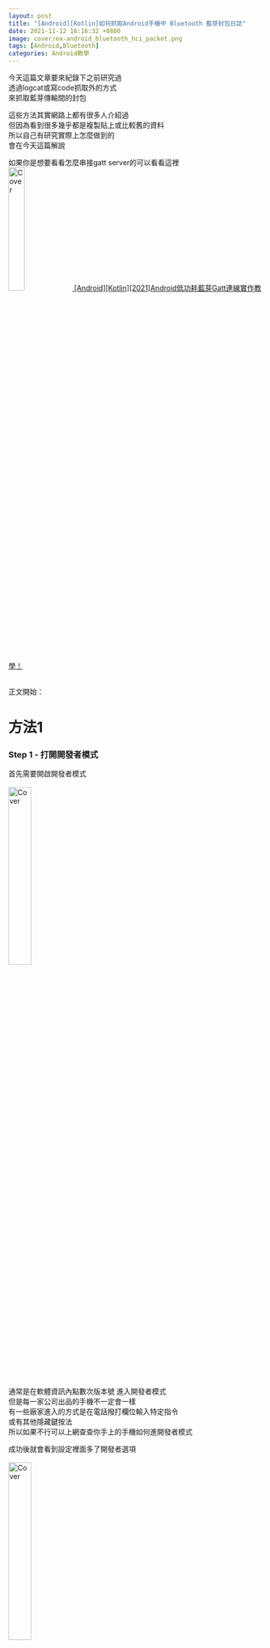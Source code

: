 ```yaml
---
layout: post
title: "[Android][Kotlin]如何抓取Android手機中 Bluetooth 藍芽封包日誌"
date: 2021-11-12 16:16:32 +0800
image: cover/ea-android_bluetooth_hci_packet.png
tags: [Android,Bluetooth]
categories: Android教學
---
```


今天這篇文章要來紀錄下之前研究過 <br>
透過logcat或寫code抓取外的方式<br>
來抓取藍芽傳輸間的封包<br>

這些方法其實網路上都有很多人介紹過<br>
但因為看到很多幾乎都是複製貼上或比較舊的資料<br>
所以自己有研究實際上怎麼做到的<br>
會在今天這篇解說<br>

如果你是想要看看怎麼串接gatt server的可以看看這裡<br>
<a href="{{site.baseurl}}/2021/11/12/android-kotlin-bluetooth-gatt-client/">
<img src="/images/cover/android-kotlin-bluetooth-gatt-client.png" alt="Cover" width="25%" >
[Android][Kotlin][2021]Android低功耗藍芽Gatt連線實作教學！</a>
<br><br>

正文開始：<br>
# 方法1
### Step 1 - 打開開發者模式
首先需要開啟開發者模式<br>
<br>
<img src="/images/bluetooth/open_developer.png" alt="Cover" width="30%" >
<br>

通常是在軟體資訊內點數次版本號 進入開發者模式<br>
但是每一家公司出品的手機不一定會一樣<br>
有一些廠家進入的方式是在電話撥打欄位輸入特定指令<br>
或有其他隱藏鍵按法<br>
所以如果不行可以上網查查你手上的手機如何進開發者模式<br>

成功後就會看到設定裡面多了開發者選項<br>
<br>
<img src="/images/bluetooth/developer.png" alt="Cover" width="30%" >
<br>

### Step 2 - 打開藍芽HCI記錄檔
之後進入開發者選項<br>
打開藍芽HCI記錄檔 選項<br>
<br>
<img src="/images/bluetooth/open_hci.png" alt="Cover" width="30%" >
<br>
<br>
那打開這個選項後<br>
就會讓系統幫你記錄 藍芽的 HCI snoop log <br>


我爬文到這邊遇到個問題<br>
比較舊版Android的手機會把HCI log 存在 /sdcard 或/stroage<br>
後來的版本有可能存進不同的路徑<br>
而且是存進沒有權限可以read的目錄裡<br>
<br>
導致就算我有這個檔案也沒辦法看<br>
除非你有辦法得到這台手機的root權限或adb shell su權限<br>
不然通常很難用簡單方法來閱讀<br>

所以如果你的手機跟我一樣沒有存在有權限read的目錄<br>
可能可以參考下面步驟去dump出來<br>

### Step 3 - 安裝CLI工具 ADB

ADB是Android開發時常用到的Debug工具<br>
如果你有安裝Android Studio 的話<br>
他會內建在安裝目錄下的platform tool內<br>
<br>
如果你想要全域使用的話<br>
可以在環境變數中設定<br>
<br>
沒有開發Android習慣<br>
純粹想測試藍芽log的可以透過下列網址下載<br><br>
<a href="https://developer.android.com/studio/releases/platform-tools" class="btn btn-primary" role="button">查看Android Platform Tool</a>
<br>

### Step 4 - 連接手機並確認USB調用模式
確認有開啟開發者模式中的USB調用模式<br>
並確認有連接上pc端<br>
可以用下面指令確認<br>

```
adb devices
```

如果有看到<br>
類似下方訊息<br>

```
List of devices attached
LXXXXXGYPXXCXXXXXX7	device
```

就是有連到了 <br>

### Step 5 - Dump bluetooth HCI log file

因為遇到檔案存在沒權限讀的地方<br>
所以需要使用指令來dump出來<br>
首先你要執行上方的步驟<br>
包含開啟藍芽HCI擷取<br>
並且啟動藍芽相關操作<br>
讓系統產生log<br>

這邊是一小段shell script

<script src="https://gist.github.com/waitzShigoto/8d55a3492f8cafbfd86196ce8f6d610d.js"></script>

可以直接複製去跑shell<br>
亦可以一行一行複製到terminal去執行
其中主要是使用了

```
adb bugreport <FileName>
```
因為原本不能read存有log的目錄
所以使用
指令bugreport<br>
可以幫你dump出<br>
當前Android手機內的系統log<br>
並壓縮成zip檔案到當前目錄
所以我的script我就先pushd到/tmp目錄<br>
不過這邊都是看個人使用習慣<br>
可以自行修改<br>

之後只要解壓縮
```
unzip fetchBugReport.zip
```
你bugreport出來的資料<br>
就會看到你手機內的log data了<br>
之後你就可以cat相關log檔案 <br>
或是拿特定軟體去讀一些難閱讀的檔案<br>

那這邊通常解壓縮出來是串資料夾結構
如
FS/data/log/.../btsnoop_hci.log

我們要找的檔案是藍芽的log檔 <br>
但我試過不同手機<br>
可能出來的目錄結構可能不同<br>
如果想要把shell script 純粹寫成一鍵執行<br>
可能要注意這裡把他拉成變數<br>
就能輕鬆抓取log<br>
如：
<script src="https://gist.github.com/waitzShigoto/d862a1007ddb5bbef96b28a8a5c3e723.js"></script>
這邊就依照個人需求可改寫


最後分享個<br>
在研究過程中<br>
發現不是每台手機都會產生藍芽的log<br>
所以這些不確定性<br>
讓原本想要輕鬆抓封包的想法<br>
變得比較沒那麼靠譜<br>
不過就當知道這個方法<br>
之後如果用到也不虧<br>


# 方法2 - nRF Sniffer + Wireshark 抓取藍芽封包

### Step 1 - 安裝python 與 pyserial
輸入<br>

```
python --version
```
如果有顯示版本<br>
表示全域環境內已有<br>

<img src="/images/bluetooth/python_version.png" alt="Cover" width="100%" >
<br>
沒有的話可以透過<br>

法1:
<a href = "https://www.python.org/downloads/">python官網</a>
安裝<br>
法2:透過brew安裝<br>
<img src="/images/bluetooth/python_install.png" alt="Cover" width="30%" >


在terminal內輸入以下指令<br>
安裝pyserial<br>
```
pip install pyserial
```
如出現 Successfully 字樣則表示安裝成功


### Step 2 - 安裝 WireShark   

前往
<a href = "https://www.wireshark.org/download.html">WireShark 官網</a>
下載安裝檔

<img src="/images/bluetooth/wireshark_web.png" alt="Cover" width="50%" >
<br>
<br>
選擇屬於你os的版本<br>
並且像是平常一樣安裝你的套裝軟體<br>
<br>
<img src="/images/bluetooth/wireshark_dmg_phtot.png" alt="Cover" width="30%" >

### Step 3 - 安裝 nRF-Sniffer-for-Bluetooth-LE 插件  


透過連結下載
<a href = "https://www.nordicsemi.com/Products/Development-tools/nRF-Sniffer-for-Bluetooth-LE/Download#infotabs">nRF-Sniffer-for-Bluetooth-LE</a><br>

選擇想要的版本<br>
版本的Changelog可以在下拉欄看<br>
<br>
<img src="/images/bluetooth/nRF_changelog.png" alt="Cover" width="50%" >
<br><br>
我是下載4.1.0<br>
這邊根據自己所需選擇<br>

解壓縮下載的zip後找到extcap資料夾
<br><br>
<img src="/images/bluetooth/excap.png" alt="Cover" width="50%" >
<br><br>


並打開WireShark 的About WireShark<br>
mac版的是在應用程式名稱內<br><br>
<img src="/images/bluetooth/wireshark_about.png" alt="Cover" width="30%" >
<br><br>

找到 Golbal Extcap Path <br><br>
<img src="/images/bluetooth/wireshark_folder.png" alt="Cover" width="60%" >
<br><br>

extcap是 wireshark放 插件的資料夾<br>
把上面下載好的nRF-Sniffer-for-Bluetooth-LE extcap資料夾<br>
內的檔案全部複製到這個資料夾裡<br>

### Step 4 - 使用 官方提供的硬體開始抓封包   

官網提到 需要以下硬體才能進行抓包

<img src="/images/bluetooth/nRF_dongle.png" alt="Cover" width="60%" >
<br><br>

上網購買<br>
或本身就有 插入電腦後直開wireshark<br>

找到連接的 來源選<br>
nRF Sniffer for Bluetooth LE COMXX<br>
就能開始抓了<br>


結論<br>
這個方法 抓藍芽封包 存在個小成本-需要額外設備<br>
所以如果手邊剛好有設備<br>
可用這個方法試試看<br>
